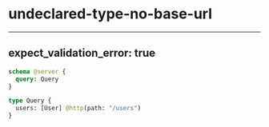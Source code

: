 # undeclared-type-no-base-url

---
expect_validation_error: true
---

```graphql @server
schema @server {
  query: Query
}

type Query {
  users: [User] @http(path: "/users")
}
```
